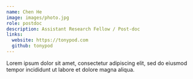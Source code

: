 ```yaml
---
name: Chen He
image: images/photo.jpg
role: postdoc
description: Assistant Research Fellow / Post-doc
links:
  website: https://tonypod.com
  github: tonypod
---
```


Lorem ipsum dolor sit amet, consectetur adipiscing elit, sed do eiusmod tempor incididunt ut labore et dolore magna aliqua.
